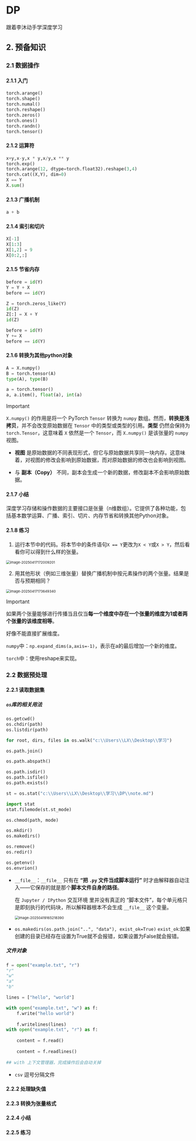 # DP
跟着李沐动手学深度学习

## 2. 预备知识

### 2.1 数据操作

#### 2.1.1 入门

```python
torch.arange()
torch.shape()
torch.numal()
torch.reshape()
torch.zeros()
torch.ones()
torch.randn()
torch.tensor()
```

#### 2.1.2 运算符

```python
x+y,x-y,x * y,x/y,x ** y
torch.exp()
torch.arange(12, dtype=torch.float32).reshape(3,4)
torch.cat((X,Y), dim=0)
X == Y
X.sum()
```

#### 2.1.3 广播机制

```python
a + b
```

#### 2.1.4 索引和切片

```python
X[-1]
X[1:3]
X[1,2] = 9
X[0:2,:]
```

#### 2.1.5 节省内存

```python
before = id(Y)
Y = Y + X
before == id(Y)

Z = torch.zeros_like(Y)
id(Z)
Z[:] = X + Y
id(Z)

before = id(Y)
Y += X
before == id(Y)    
```

#### 2.1.6 转换为其他python对象

```python
A = X.numpy()
B = torch.tensor(A)
type(A), type(B)

a = torch.tensor()
a, a.item(), float(a), int(a)
```

> [!IMPORTANT]
>
> `X.numpy()` 的作用是将一个 PyTorch `Tensor` 转换为 `numpy` 数组。然而，**转换是浅拷贝**，并不会改变原始数据在 `Tensor` 中的类型或类型的引用。**类型** 仍然会保持为 `torch.Tensor`，这意味着 `X` 依然是一个 `Tensor`，而 `X.numpy()` 是该张量的 `numpy` 视图。
>
> - **视图** 是原始数据的不同表现形式，但它与原始数据共享同一块内存。这意味着，对视图的修改会影响到原始数据，而对原始数据的修改也会影响到视图。
>
> - 与 **副本（Copy）** 不同，副本会生成一个新的数据，修改副本不会影响原始数据。

#### 2.1.7 小结

深度学习存储和操作数据的主要接口是张量（n维数组）。它提供了各种功能，包括基本数学运算、广播、索引、切片、内存节省和转换其他Python对象。

#### 2.1.8 练习

1. 运行本节中的代码。将本节中的条件语句`X == Y`更改为`X < Y`或`X > Y`，然后看看你可以得到什么样的张量。

<img src="pictures\image-20250417172009201.png" alt="image-20250417172009201" style="zoom:67%;" />

2. 用其他形状（例如三维张量）替换广播机制中按元素操作的两个张量。结果是否与预期相同？

<img src="pictures\image-20250417173649340.png" alt="image-20250417173649340" style="zoom: 67%;" />

> [!IMPORTANT]
>
> 如果两个张量能够进行传播当且仅当**每一个维度中存在一个张量的维度为1或者两个张量的该维度相等**。
>
> 好像不能直接扩展维度。
>
> `numpy`中：`np.expand_dims(a,axis=-1)`，表示在a的最后增加一个新的维度。
>
> `torch`中：使用reshape来实现。

### 2.2 数据预处理

#### 2.2.1 读取数据集

##### `os`库的相关用法

```python
os.getcwd()
os.chdir(path)
os.listdir(path)

for root, dirs, files in os.walk("c:\\Users\\LX\\Desktop\\学习")

os.path.join()

os.path.abspath()

os.path.isdir()
os.path.isfile()
os.path.exists()

st = os.stat("c:\\Users\\LX\\Desktop\\学习\\DP\\note.md")

import stat
stat.filemode(st.st_mode)

os.chmod(path, mode)

os.mkdir()
os.makedirs()

os.remove()
os.redir()

os.getenv()
os.envrion()
```

- `__file__`：`__file__` 只有在 **“把 `.py` 文件当成脚本运行”** 时才由解释器自动注入——它保存的就是那个**脚本文件自身的路径**。

  在 `Jupyter / IPython` 交互环境 里并没有真正的 “脚本文件”，每个单元格只是即刻执行的代码块，所以解释器根本不会生成 `__file__` 这个变量。

  <img src="pictures\image-20250419165218390.png" alt="image-20250419165218390" style="zoom: 67%;" />
  
- `os.makedirs(os.path.join("..", "data"), exist_ok=True)`
  `exist_ok`:如果创建的目录已经存在设置为True就不会报错，如果设置为False就会报错。

##### 文件对象

```python
f = open("example.txt", "r")
"r"
"w"
"a"
"b"

lines = ["hello", "world"]

with open("example.txt", "w") as f:
	f.write("hello world")
    
    f.writelines(lines)
with open("example.txt", "r") as f:
    
    content = f.read()
    
    content = f.readlines()
    
## with 上下文管理器，完成操作后会自动关掉
```

- `csv`
  逗号分隔文件



#### 2.2.2 处理缺失值

#### 2.2.3 转换为张量格式

#### 2.2.4 小结

#### 2.2.5 练习

